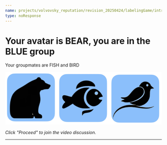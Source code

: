 ```yaml
---
name: projects/volvovsky_reputation/revision_20250424/labelingGame/introductions_BEAR.md
type: noResponse
---
```


# Your avatar is BEAR, you are in the BLUE group

Your groupmates are FISH and BIRD

![groupmates](projects/volvovsky_reputation/revision_20250424/icons/animal_icons_3.jpg)

_Click "Proceed" to join the video discussion._

---
